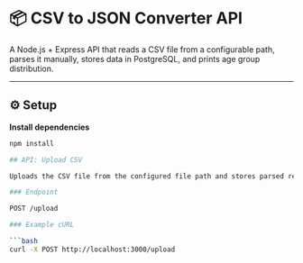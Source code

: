 # 📦 CSV to JSON Converter API

A Node.js + Express API that reads a CSV file from a configurable path, parses it manually, stores data in PostgreSQL, and prints age group distribution.

---

## ⚙️ Setup

**Install dependencies**
   ```bash
   npm install

## API: Upload CSV

Uploads the CSV file from the configured file path and stores parsed records in PostgreSQL.

### Endpoint

POST /upload

### Example cURL

```bash
curl -X POST http://localhost:3000/upload